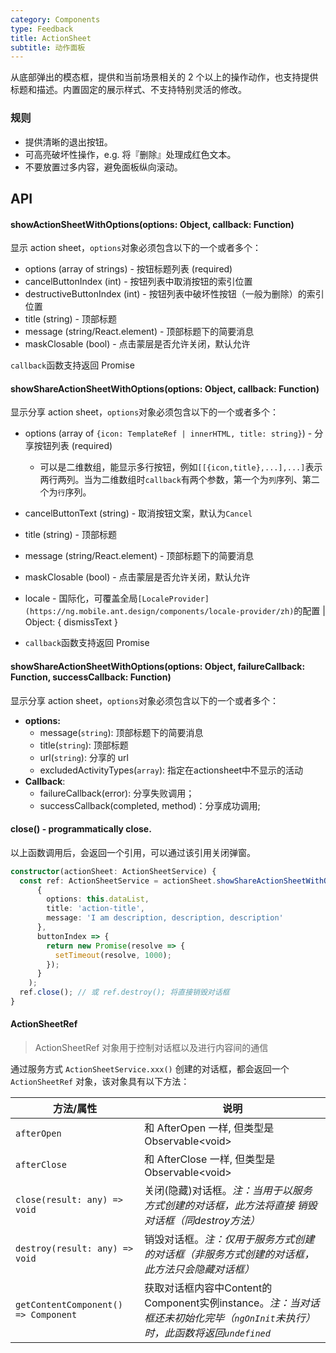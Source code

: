 ```yaml
---
category: Components
type: Feedback
title: ActionSheet
subtitle: 动作面板
---
```


从底部弹出的模态框，提供和当前场景相关的 2 个以上的操作动作，也支持提供标题和描述。内置固定的展示样式、不支持特别灵活的修改。

### 规则

- 提供清晰的退出按钮。
- 可高亮破坏性操作，e.g. 将『删除』处理成红色文本。
- 不要放置过多内容，避免面板纵向滚动。


## API

####  showActionSheetWithOptions(options: Object, callback: Function)

显示 action sheet，`options`对象必须包含以下的一个或者多个：

- options (array of strings) - 按钮标题列表 (required)
- cancelButtonIndex (int) - 按钮列表中取消按钮的索引位置
- destructiveButtonIndex (int) - 按钮列表中破坏性按钮（一般为删除）的索引位置
- title (string) - 顶部标题
- message (string/React.element) - 顶部标题下的简要消息
- maskClosable (bool) - 点击蒙层是否允许关闭，默认允许

`callback`函数支持返回 Promise

#### showShareActionSheetWithOptions(options: Object, callback: Function)

显示分享 action sheet，`options`对象必须包含以下的一个或者多个：

- options (array of `{icon: TemplateRef | innerHTML, title: string}`) - 分享按钮列表 (required)
    - 可以是二维数组，能显示多行按钮，例如`[[{icon,title},...],...]`表示两行两列。当为二维数组时`callback`有两个参数，第一个为`列`序列、第二个为`行`序列。
- cancelButtonText (string) - 取消按钮文案，默认为`Cancel`
- title (string) - 顶部标题
- message (string/React.element) - 顶部标题下的简要消息
- maskClosable (bool) - 点击蒙层是否允许关闭，默认允许
- locale - 国际化，可覆盖全局`[LocaleProvider](https://ng.mobile.ant.design/components/locale-provider/zh)`的配置 | Object: { dismissText }

- `callback`函数支持返回 Promise 

#### showShareActionSheetWithOptions(options: Object, failureCallback: Function, successCallback: Function)


显示分享 action sheet，`options`对象必须包含以下的一个或者多个：

- **options:**
  - message(`string`): 顶部标题下的简要消息
  - title(`string`): 顶部标题
  - url(`string`): 分享的 url
  - excludedActivityTypes(`array`): 指定在actionsheet中不显示的活动
- **Callback**:
  - failureCallback(error): 分享失败调用；
  - successCallback(completed, method)：分享成功调用;

#### close() - programmatically close.

以上函数调用后，会返回一个引用，可以通过该引用关闭弹窗。

```ts
constructor(actionSheet: ActionSheetService) {
  const ref: ActionSheetService = actionSheet.showShareActionSheetWithOptions(
      {
        options: this.dataList,
        title: 'action-title',
        message: 'I am description, description, description'
      },
      buttonIndex => {
        return new Promise(resolve => {
          setTimeout(resolve, 1000);
        });
      }
    );
  ref.close(); // 或 ref.destroy(); 将直接销毁对话框
}
```

#### ActionSheetRef

> ActionSheetRef 对象用于控制对话框以及进行内容间的通信

通过服务方式 `ActionSheetService.xxx()` 创建的对话框，都会返回一个 `ActionSheetRef` 对象，该对象具有以下方法：

| 方法/属性 | 说明 |
|----|----|
| `afterOpen` | 和 AfterOpen 一样, 但类型是Observable&lt;void&gt; |
| `afterClose` | 和 AfterClose 一样, 但类型是Observable&lt;void&gt; |
| `close(result: any) => void` | 关闭(隐藏)对话框。<i>注：当用于以服务方式创建的对话框，此方法将直接 销毁 对话框（同destroy方法）</i> |
| `destroy(result: any) => void` | 销毁对话框。<i>注：仅用于服务方式创建的对话框（非服务方式创建的对话框，此方法只会隐藏对话框）</i> |
| `getContentComponent() => Component`| 获取对话框内容中Content的Component实例instance。<i>注：当对话框还未初始化完毕（`ngOnInit`未执行）时，此函数将返回`undefined`</i> |
